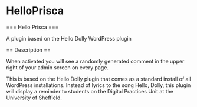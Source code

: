 # HelloPrisca
=== Hello Prisca ===

A plugin based on the Hello Dolly WordPress plugin

== Description ==

When activated you will see a randomly generated comment in the upper right of your admin screen on every page.

This is based on the Hello Dolly plugin that comes as a standard install of all WordPress installations. Instead of lyrics to the song Hello, Dolly, this plugin will display a reminder to students on the Digital Practices Unit at the University of Sheffield.

